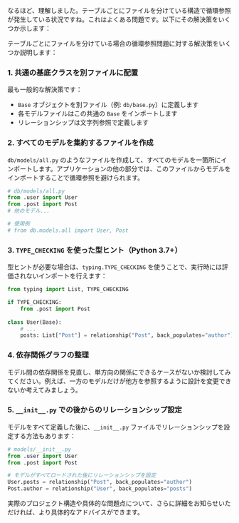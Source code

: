 なるほど、理解しました。テーブルごとにファイルを分けている構造で循環参照が発生している状況ですね。これはよくある問題です。以下にその解決策をいくつか示します：

テーブルごとにファイルを分けている場合の循環参照問題に対する解決策をいくつか説明します：

### 1. 共通の基底クラスを別ファイルに配置

最も一般的な解決策です：
- `Base` オブジェクトを別ファイル（例: `db/base.py`）に定義します
- 各モデルファイルはこの共通の `Base` をインポートします
- リレーションシップは文字列参照で定義します

### 2. すべてのモデルを集約するファイルを作成

`db/models/all.py` のようなファイルを作成して、すべてのモデルを一箇所にインポートします。アプリケーションの他の部分では、このファイルからモデルをインポートすることで循環参照を避けられます。

```python
# db/models/all.py
from .user import User
from .post import Post
# 他のモデル...

# 使用例
# from db.models.all import User, Post
```

### 3. `TYPE_CHECKING` を使った型ヒント（Python 3.7+）

型ヒントが必要な場合は、`typing.TYPE_CHECKING` を使うことで、実行時には評価されないインポートを行えます：

```python
from typing import List, TYPE_CHECKING

if TYPE_CHECKING:
    from .post import Post
    
class User(Base):
    # ...
    posts: List["Post"] = relationship("Post", back_populates="author")
```

### 4. 依存関係グラフの整理

モデル間の依存関係を見直し、単方向の関係にできるケースがないか検討してみてください。例えば、一方のモデルだけが他方を参照するように設計を変更できないか考えてみましょう。

### 5. `__init__.py` での後からのリレーションシップ設定

モデルをすべて定義した後に、`__init__.py` ファイルでリレーションシップを設定する方法もあります：

```python
# models/__init__.py
from .user import User
from .post import Post

# モデルがすべてロードされた後にリレーションシップを設定
User.posts = relationship("Post", back_populates="author")
Post.author = relationship("User", back_populates="posts")
```

実際のプロジェクト構造や具体的な問題点について、さらに詳細をお知らせいただければ、より具体的なアドバイスができます。
